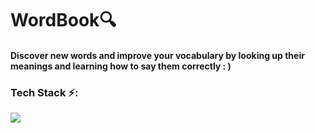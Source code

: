 
# WordBook🔍
#### Discover new words and improve your vocabulary by looking up their meanings and learning how to say them correctly : )

### Tech Stack ⚡:
<img src="https://skillicons.dev/icons?i=react,vite,materialui" />
